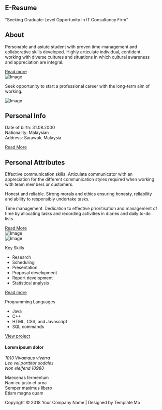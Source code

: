 <!DOCTYPE html>
<html lang="en">
<head>
  <meta charset="utf-8">
  <meta name="viewport" content="width=device-width, initial-scale=1">

  <title>Magazee HTML5 Template Mo</title>
<!-- 
Magazee Template 
http://www.templatemo.com/tm-514-magazee
-->
  <!-- load CSS -->
  <link rel="stylesheet" href="https://fonts.googleapis.com/css?family=Open+Sans:300,400">    <!-- Google web font "Open Sans" -->
  <link rel="stylesheet" href="css/bootstrap.min.css">                                        <!-- https://getbootstrap.com/ -->
  <link rel="stylesheet" href="css/templatemo-style.css">                                     <!-- Templatemo style -->

</head>

<body>
  <!-- Loader -->
  <div id="loader-wrapper">
    <div id="loader"></div>
    <div class="loader-section section-left"></div>
    <div class="loader-section section-right"></div>
  </div>

 <div class="container">

  <!-- 1st section -->
  <section class="row tm-section">
   <div class="col-sm-12 col-md-12 col-lg-6 col-xl-6 p-0">
    <div class="tm-flex-center p-5 tm-bg-color-primary tm-section-min-h">
      <h1 class="tm-text-color-white tm-site-name">E-Resume</h1>
    </div>
  </div>
  <div class="col-sm-12 col-md-12 col-lg-6 col-xl-6">
    <div class="tm-flex-center p-5">
      <q class="tm-quote tm-text-color-gray">Seeking Graduate-Level Opportunity in IT Consultancy Firm</q>
    </div>
  </div>
</section>

<!-- 2nd section -->
<section class="row tm-section tm-col-md-reverse">
 <div class="col-sm-12 col-md-12 col-lg-6 col-xl-6">
  <div class="tm-flex-center p-5">
    <div class="tm-md-flex-center">
      <h2 class="tm-text-color-primary mb-4">About</h2>
      <p class="mb-4">Personable and astute student with proven time-management and collaborative skills developed. Highly articulate individual, confident working with diverse cultures and situations in which cultural awareness and appreciation are integral.</p>
      <a href="#" class="btn btn-primary float-lg-right tm-md-align-center">Read more</a>
    </div>
  </div>
</div>
<div class="col-sm-12 col-md-12 col-lg-6 col-xl-6 p-0">
  <div class="tm-flex-center p-5 tm-bg-color-primary">
    <div class="tm-max-w-400 tm-flex-center tm-flex-col">
      <img src="img/image-04.jpg" alt="Image" class="rounded-circle mb-4">
      <p class="tm-text-color-white small tm-font-thin mb-0">Seek opportunity to start a professional career with the long-term aim of working.</p>
    </div>
  </div>
</div>
</section>

<!-- 3rd Section -->
<section class="row tm-section tm-mb-30">
  <div class="col-sm-12 col-md-12 col-lg-6 col-xl-6 p-0 text-center">
    <img src="img/image-01.jpg" alt="Image" class="img-fluid">
  </div>
  <div class="col-sm-12 col-md-12 col-lg-6 col-xl-6">
    <div class="tm-flex-center p-5">
      <div class="tm-flex-center tm-flex-col">
        <h2 class="tm-align-left">Personal Info</h2>
        <p>Date of birth: 31.08.2000<br/>
        Nationality: Malaysian<br/>
        Address: Sarawak, Malaysia<br/></p>
        <a href="#" class="btn btn-primary">Read More</a>
      </div>
    </div>
  </div>
</section>

<!-- 4th Section -->
<section class="row tm-section tm-mb-30">
 <div class="col-sm-12 col-md-12 col-lg-8 col-xl-8">
  <div class="tm-flex-center pl-5 pr-5 pt-5 pb-5">
    <div class="tm-md-flex-center">
     <h2 class="mb-4 tm-text-color-primary">Personal Attributes</h2>
     <p>Effective communication skills. Articulate communicator with an appreciation for the different communication styles required when working with team members or customers.</p>
     <p class="mb-4">Honest and reliable. Strong morals and ethics ensuring honesty, reliability and ability to responsibly undertake tasks.</p>
     <p class="mb-4">Time management. Dedication to effective prioritisation and management of time by allocating tasks and recording activities in diaries and daily to-do lists.</p>
     <a href="#" class="btn btn-primary float-lg-right tm-md-align-center">Read More</a>
   </div>
 </div>
</div>
<div class="col-sm-12 col-md-12 col-lg-4 col-xl-4 text-xl-right text-md-center text-center mt-5 mt-lg-0 pr-lg-0">
 <img src="img/image-02.jpg" alt="Image" class="img-fluid">
</div>
</section>

<!-- 5th Section -->
<section class="row tm-section tm-mb-30">
  <div class="col-sm-12 col-md-12 col-lg-4 col-xl-4 p-md-0 text-md-center text-center mb-4 mb-lg-0">
   <img src="img/image-03.jpg" alt="Image" class="img-fluid">
 </div>
 <div class="col-sm-12 col-md-6 col-lg-4 col-xl-4 pl-lg-4 pr-xl-0 mb-4 mb-lg-0">
  <div class="tm-flex-center">
   <div class="tm-pricing-table">
    <div class="tm-bg-color-secondary tm-text-color-white text-center tm-font-thin tm-pricing-header">
      <p class="mb-0 tm-pricing-header-title">Key Skills</p>
    </div>
    <div class="tm-pricing-body">
      <ul class="tm-feature-list">
        <li>Research</li>
        <li>Scheduling</li>
        <li>Presentation</li>
        <li>Proposal development</li>
        <li>Report development</li>
        <li>Statistical analysis</li>
      </ul>
      <a href="#" class="btn btn-secondary">Read more</a>
    </div>
  </div>
</div>
</div>
<div class="col-sm-12 col-md-6 col-lg-4 col-xl-4 pl-xl-0 mb-4 mb-lg-0">
  <div class="tm-flex-center">
   <div class="tm-pricing-table">
    <div class="tm-bg-color-secondary tm-text-color-white text-center tm-font-thin tm-pricing-header">
      <p class="mb-0 tm-pricing-header-title">Programming Languages</p>
    </div>
    <div class="tm-pricing-body">
      <ul class="tm-feature-list">
        <li>Java</li>
        <li>C++</li>
        <li>HTML, CSS, and Javascript</li>
        <li>SQL commands</li>
      </ul>
      <a href="#" class="btn btn-secondary">View project</a>
    </div>
  </div>
</div>
</div>
</section>


  <div class="col-lg-12 tm-bg-color-gray tm-text-color-white tm-font-thin tm-form-footer">
    <div class="row tm-container-inner">
      <div class="col-sm-12 col-md-6 col-lg-6 col-xl-6">
        <div class="tm-footer-info-box">
          <h4>Lorem ipsum dolor</h4>
          <address>
            1010 Vivamaus viverra<br>
            Leo vel porttitor sodales<br>
            Non eleifend 10980
          </address>
        </div>
      </div>
      <div class="col-sm-12 col-md-6 col-lg-6 col-xl-6">
        <div class="tm-footer-info-box">
          <p>Maecenas fermentum<br>
          Nam eu justo et urna<br>
          Semper maximus libero<br>
          Etiam magna quam</p>
        </div>
      </div>
    </div>
  </div>
</section>

<!-- Footer -->
<div class="row">
  <div class="col-lg-12">
    <p class="text-center small tm-copyright-text mb-0">Copyright &copy; <span class="tm-current-year">2018</span> Your Company Name | Designed by Template Mo</p>
  </div>
</div>
</div>

</body>
</html>
